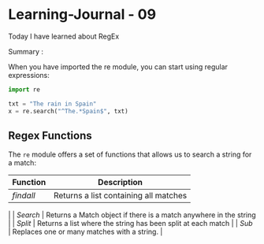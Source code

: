 # Learning-Journal - 09

Today I have learned about RegEx

Summary :

When you have imported the re module, you can start using regular expressions:


```python
import re

txt = "The rain in Spain"
x = re.search("^The.*Spain$", txt)
```

## Regex Functions 

The `re` module offers a set of functions that allows us to search a string for a match:

|**Function**   | **Description**  |
|---|---|
|*findall*   | Returns a list containing all matches
  |
| *Search*  | Returns a Match object if there is a match anywhere in the string  |
|  *Split* |  Returns a list where the string has been split at each match
 |
|  *Sub* |	Replaces one or many matches with a string. |
